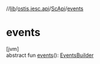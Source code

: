 //[lib](../../../index.md)/[ostis.jesc.api](../index.md)/[ScApi](index.md)/[events](events.md)

# events

[jvm]\
abstract fun [events](events.md)(): [EventsBuilder](../../ostis.jesc.api.builder/-events-builder/index.md)
